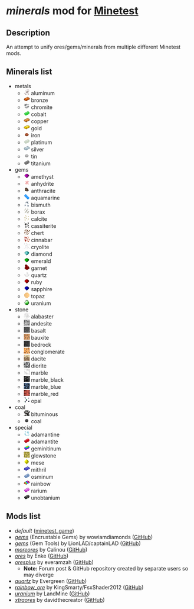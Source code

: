 # ***minerals*** mod for [Minetest][]


## **Description**

An attempt to unify ores/gems/minerals from multiple different Minetest mods.


## **Minerals list**

- metals
  - ![](textures/minerals_aluminum_ore.png) aluminum
  - ![](textures/minerals_bronze_ingot.png) bronze
  - ![](textures/minerals_chromite_ore.png) chromite
  - ![](textures/minerals_cobalt_ingot.png) cobalt
  - ![](textures/minerals_copper_ingot.png) copper
  - ![](textures/minerals_gold_ingot.png) gold
  - ![](textures/minerals_iron_raw.png) iron
  - ![](textures/minerals_platinum_ingot.png) platinum
  - ![](textures/minerals_silver_ingot.png) silver
  - ![](textures/minerals_tin_raw.png) tin
  - ![](textures/minerals_titanium_ingot.png) titanium
- gems
  - ![](textures/minerals_amethyst_gem.png) amethyst
  - ![](textures/minerals_anhydrite_ore.png) anhydrite
  - ![](textures/minerals_anthracite_raw.png) anthracite
  - ![](textures/minerals_aquamarine_gem.png) aquamarine
  - ![](textures/minerals_bismuth_ore.png) bismuth
  - ![](textures/minerals_borax_ore.png) borax
  - ![](textures/minerals_calcite_ore.png) calcite
  - ![](textures/minerals_cassiterite_ore.png) cassiterite
  - ![](textures/minerals_chert_ore.png) chert
  - ![](textures/minerals_cinnabar_ore.png) cinnabar
  - ![](textures/minerals_cryolite_ore.png) cryolite
  - ![](textures/minerals_diamond_gem.png) diamond
  - ![](textures/minerals_emerald_gem.png) emerald
  - ![](textures/minerals_garnet_gem.png) garnet
  - ![](textures/minerals_quartz_gem.png) quartz
  - ![](textures/minerals_ruby_gem.png) ruby
  - ![](textures/minerals_sapphire_gem.png) sapphire
  - ![](textures/minerals_topaz_gem.png) topaz
  - ![](textures/minerals_uranium_gem.png) uranium
- stone
  - ![](textures/minerals_alabaster_ore.png) alabaster
  - ![](textures/minerals_andesite_ore.png) andesite
  - ![](textures/minerals_basalt_ore.png) basalt
  - ![](textures/minerals_bauxite_ore.png) bauxite
  - ![](textures/minerals_bedrock_ore.png) bedrock
  - ![](textures/minerals_conglomerate_ore.png) conglomerate
  - ![](textures/minerals_dacite_ore.png) dacite
  - ![](textures/minerals_diorite_ore.png) diorite
  - ![](textures/minerals_marble_block_polished.png) marble
  - ![](textures/minerals_marble_black_ore.png) marble_black
  - ![](textures/minerals_marble_blue_ore.png) marble_blue
  - ![](textures/minerals_marble_red_ore.png) marble_red
  - ![](textures/minerals_opal_ore.png) opal
- coal
  - ![](textures/minerals_bituminous_ore.png) bituminous
  - ![](textures/minerals_coal_raw.png) coal
- special
  - ![](textures/minerals_adamantine_ore.png) adamantine
  - ![](textures/minerals_adamantite_ingot.png) adamantite
  - ![](textures/minerals_geminitinum_ingot.png) geminitinum
  - ![](textures/minerals_glowstone_ore.png) glowstone
  - ![](textures/minerals_mese_gem.png) mese
  - ![](textures/minerals_mithril_ingot.png) mithril
  - ![](textures/minerals_osminum_ingot.png) osminum
  - ![](textures/minerals_rainbow_ingot.png) rainbow
  - ![](textures/minerals_rarium_ingot.png) rarium
  - ![](textures/minerals_unobtanium_ingot.png) unobtanium


## **Mods list**
* *default* ([minetest_game][])
* *[gems][gems_encrustable]* (Encrustable Gems) by wowiamdiamonds ([GitHub][gh.gems_encrustable])
* *[gems][gems_tools]* (Gem Tools) by LionLAD/captainLAD ([GitHub][gh.gems_tools])
* *[moreores][]* by Calinou ([GitHub][gh.moreores])
* *[ores][]* by Enke ([GitHub][gh.ores])
* *[oresplus][oresplus]* by everamzah ([GitHub][gh.oresplus])
  * **Note:** Forum post & GitHub repository created by separate users so may diverge
* *[quartz][]* by Evergreen ([GitHub][gh.quartz])
* *[rainbow_ore][]* by KingSmarty/FsxShader2012 ([GitHub][gh.rainbow_ore])
* *[uranium][]* by LandMine ([GitHub][gh.uranium])
* *[xtraores][]* by davidthecreator ([GitHub][gh.xtraores])


[Minetest]: http://www.minetest.net/

[gems_encrustable]: https://forum.minetest.net/viewtopic.php?t=2596
[gems_tools]: https://forum.minetest.net/viewtopic.php?t=4294
[minetest_game]: https://github.com/minetest/minetest_game
[moreores]: https://forum.minetest.net/viewtopic.php?t=549
[ores]: http://forum.freeminer.org/threads/ores-mod-wip-0-8-ores.98/
[oresplus]: https://forum.minetest.net/viewtopic.php?t=13120
[quartz]: https://forum.minetest.net/viewtopic.php?t=5682
[rainbow_ore]: https://forum.minetest.net/viewtopic.php?t=13519
[uranium]: https://forum.minetest.net/viewtopic.php?t=2234
[xtraores]: https://forum.minetest.net/viewtopic.php?t=12798

[gh.gems_encrustable]: https://github.com/wowiamdiamonds/gems
[gh.gems_tools]: https://github.com/captainLAD/gems
[gh.moreores]: https://github.com/minetest-mods/moreores
[gh.ores]: https://github.com/Nullsrc/Ores
[gh.oresplus]: https://github.com/taikedz/everamzah-oresplus
[gh.quartz]: https://github.com/minetest-mods/quartz
[gh.rainbow_ore]: https://github.com/FsxShader2012/rainbow_ore
[gh.uranium]: https://github.com/AntumMT/mtmod-uranium
[gh.xtraores]: https://github.com/AntumMT/mtmp-xtraores
